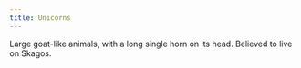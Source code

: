 ```yaml
---
title: Unicorns
---
```


Large goat-like animals, with a long single horn on its head. Believed to live on Skagos.



